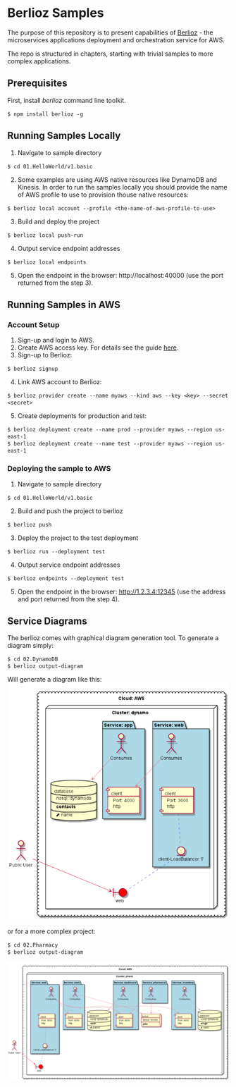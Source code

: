 # Berlioz Samples
The purpose of this repository is to present capabilities of [Berlioz](https://berlioz.cloud) - the microservices applications deployment and orchestration service for AWS.

The repo is structured in chapters, starting with trivial samples to more complex applications.

## Prerequisites
First, install _berlioz_ command line toolkit.
```
$ npm install berlioz -g
```

## Running Samples Locally
1. Navigate to sample directory
```
$ cd 01.HelloWorld/v1.basic
```

2. Some examples are using AWS native resources like DynamoDB and Kinesis. In order to run the samples locally you should provide the name of AWS profile to use to provision thouse native resources:
```
$ berlioz local account --profile <the-name-of-aws-profile-to-use>
```

3. Build and deploy the project
```
$ berlioz local push-run
```

4. Output service endpoint addresses
```
$ berlioz local endpoints
```

5. Open the endpoint in the browser: http://localhost:40000 (use the port returned from the step 3).

## Running Samples in AWS

### Account Setup
1. Sign-up and login to AWS.
2. Create AWS access key. For details see the guide [here](docs/aws.md).
3. Sign-up to Berlioz:
```
$ berlioz signup
```
4. Link AWS account to Berlioz:
```
$ berlioz provider create --name myaws --kind aws --key <key> --secret <secret>
```
5. Create deployments for production and test:
```
$ berlioz deployment create --name prod --provider myaws --region us-east-1
$ berlioz deployment create --name test --provider myaws --region us-east-1
```

### Deploying the sample to AWS
1. Navigate to sample directory
```
$ cd 01.HelloWorld/v1.basic
```

2. Build and push the project to berlioz
```
$ berlioz push
```

3. Deploy the project to the test deployment
```
$ berlioz run --deployment test
```

4. Output service endpoint addresses
```
$ berlioz endpoints --deployment test
```

5. Open the endpoint in the browser: http://1.2.3.4:12345 (use the address and port returned from the step 4).


## Service Diagrams
The berlioz comes with graphical diagram generation tool. To generate a diagram simply:

```
$ cd 02.DynamoDB
$ berlioz output-diagram
```

Will generate a diagram like this:
![DynamoDB Sample Diagram](02.DynamoDB/diagram.png)

or for a more complex project:
```
$ cd 02.Pharmacy
$ berlioz output-diagram
```
![Pharmacy Demo Diagram](04.Pharmacy/diagram.png)
